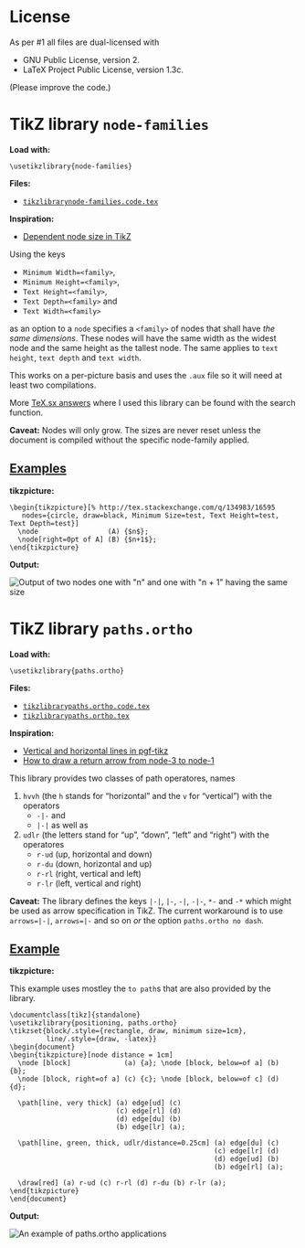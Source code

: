 # License

As per #1 all files are dual-licensed with

* GNU Public License, version 2.
* LaTeX Project Public License, version 1.3c.

(Please improve the code.)

# TikZ library `node-families`

**Load with:**

    \usetikzlibrary{node-families}

**Files:**

* [`tikzlibrarynode-families.code.tex`][1]

**Inspiration:**
* [Dependent node size in TikZ][2]

Using the keys

   * `Minimum Width=<family>`,
   * `Minimum Height=<family>`,
   * `Text Height=<family>`,
   * `Text Depth=<family>` and
   * `Text Width=<family>`

as an option to a `node` specifies a `<family>` of nodes that shall have *the same dimensions*.
These nodes will have the same width as the widest node and the same height as the tallest node.
The same applies to `text height`, `text depth` and `text width`.

This works on a per-picture basis and uses the `.aux` file so it will need at least two compilations.

More [TeX.sx answers][91] where I used this library can be found with the search function.

**Caveat:** Nodes will only grow. The sizes are never reset unless the document is compiled without the specific node-family applied.

## [Examples][91]
**tikzpicture:**

    \begin{tikzpicture}[% http://tex.stackexchange.com/q/134983/16595
       nodes={circle, draw=black, Minimum Size=test, Text Height=test, Text Depth=test}]
      \node                 (A) {$n$};
      \node[right=0pt of A] (B) {$n+1$};
    \end{tikzpicture}

**Output:**

![Output of two nodes one with "n" and one with "n + 1" having the same size][3]


# TikZ library `paths.ortho`
**Load with:**

    \usetikzlibrary{paths.ortho}
   
**Files:**
* [`tikzlibrarypaths.ortho.code.tex`][4]
* [`tikzlibrarypaths.ortho.tex`][5]

**Inspiration:**
* [Vertical and horizontal lines in pgf-tikz][6]
* [How to draw a return arrow from node-3 to node-1][7]

This library provides two classes of path operatores, names

1. `hvvh` (the `h` stands for “horizontal” and the `v` for “vertical”) with the operators
    * `-|-` and 
    * `|-|` as well as
2. `udlr` (the letters stand for “up”, “down”, “left” and “right”) with the operatores
    * `r-ud` (up, horizontal and down)
    * `r-du` (down, horizontal and up)
    * `r-rl` (right, vertical and left)
    * `r-lr` (left, vertical and right)

**Caveat:** The library defines the keys `|-|`, `|-`, `-|`, `-|-`, `*-` and `-*` which might be used as arrow specification in TikZ.
The current workaround is to use `arrows=|-|`, `arrows=|-` and so on *or* the option `paths.ortho no dash`.

## [Example][92]
**tikzpicture:**

This example uses mostley the `to path`s that are also provided by the library.

    \documentclass[tikz]{standalone}
    \usetikzlibrary{positioning, paths.ortho}
    \tikzset{block/.style={rectangle, draw, minimum size=1cm},
             line/.style={draw, -latex}}
    \begin{document}
    \begin{tikzpicture}[node distance = 1cm]
      \node [block]             (a) {a}; \node [block, below=of a] (b) {b};
      \node [block, right=of a] (c) {c}; \node [block, below=of c] (d) {d};

      \path[line, very thick] (a) edge[ud] (c)
                              (c) edge[rl] (d)
                              (d) edge[du] (b)
                              (b) edge[lr] (a);

      \path[line, green, thick, udlr/distance=0.25cm] (a) edge[du] (c) 
                                                      (c) edge[lr] (d)
                                                      (d) edge[ud] (b)
                                                      (b) edge[rl] (a);

      \draw[red] (a) r-ud (c) r-rl (d) r-du (b) r-lr (a);
    \end{tikzpicture}
    \end{document}

**Output:**

![An example of paths.ortho applications][8]

[1]: tikzlibrarynode-families.code.tex
[2]: http://tex.stackexchange.com/q/107227/16595
[3]: https://i.stack.imgur.com/9fb2y.png
[4]: tikzlibrarypaths.ortho.code.tex
[5]: tikzlibrarypaths.ortho.tex
[6]: https://tex.stackexchange.com/q/45347/16595
[7]: https://tex.stackexchange.com/q/102385/16595
[8]: https://i.stack.imgur.com/kPV0p.png

[91]: https://tex.stackexchange.com/search?q=user%3A16595+node-families
[92]: https://tex.stackexchange.com/search?q=user%3A16595+paths.ortho
